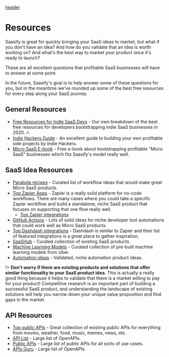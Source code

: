 [header](_header.md ':include')

# Resources

Saasify is great for quickly bringing your SaaS ideas to market, but what if you don't have an idea? And how do you validate that an idea is worth working on? And what's the best way to market your product once it's ready to launch?

These are all excellent questions that profitable SaaS businesses will have to answer at some point.

In the future, Saasify's goal is to help answer some of these questions for you, but in the meantime we've rounded up some of the best free resources for every step along your SaaS journey.

## General Resources

- [Free Resources for Indie SaaS Devs](https://blog.saasify.sh/indie-saas-resources/) - Our own breakdown of the best free resources for developers bootstrapping indie SaaS businesses in 2020. 🔥
- [Indie Hackers Guide](https://www.indiehackers.com/start) - An excellent guide to building your own profitable side projects by Indie Hackers.
- [Micro SaaS E-book](https://tylertringas.com/micro-saas-ebook/) - Free e-book about bootstrapping profitable "Micro SaaS" businesses which fits Saasify's model really well.

## SaaS Idea Resources

- [Parabola recipes](https://parabola.io/recipes) - Curated list of workflow ideas that would make great Micro SaaS products.
- [Top Zapier Apps](https://zapier.com/apps) - Zapier is a really solid platform for no-code workflows. There are many cases where you could take a specific Zapier workflow and build a standalone, niche SaaS product that focuses on supporting that one flow really well.
  - [Top Zapier integrations](https://zapier.com/apps/integrations/)
- [GitHub Actions](https://github.com/features/actions) - Lots of solid ideas for niche developer tool automations that could work well as Micro SaaS products.
- [Top Dashdash integrations](https://dashdash.com/integrations) - Dashdash is similar to Zapier and their list of featured integrations is a great place to gather inspiration.
- [SaaSHub](https://www.saashub.com/) - Curated collection of existing SaaS products.
- [Machine Learning Models](https://uber.github.io/ludwig/examples/) - Curated collection of pre-built machine learning models from Uber.
- [Automation ideas](https://phantombuster.com/phantombuster) - Validated, niche automation product ideas.

!> **Don't worry if there are existing products and solutions that offer similar functionality to your SaaS product idea**. This is actually a really good thing because it helps to validate that there is a market willing to pay for your product! Competitive research is an important part of building a successful SaaS product, and understanding the landscape of existing solutions will help you narrow down your unique value proposition and find gaps in the market.

## API Resources

- [Top public APIs](https://public-apis.xyz/) - Great collection of existing public APIs for everything from movies, weather, food, music, memes, news, etc.
- [API List](https://apilist.fun/) - Large list of OpenAPIs.
- [Public APIs](https://github.com/public-apis/public-apis) - Large list of public APIs for all sorts of use cases.
- [APIs Guru](https://apis.guru/browse-apis/) - Large list of OpenAPIs.
